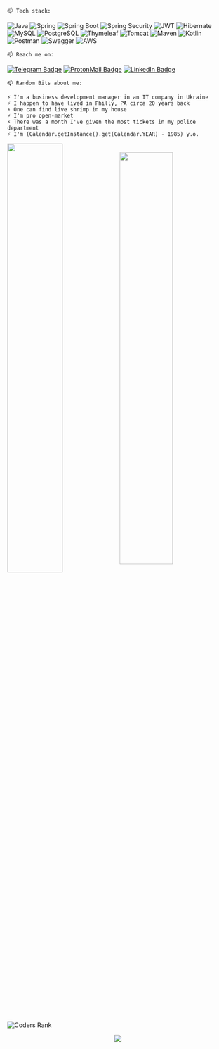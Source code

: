     📫 Tech stack:
![Java](https://img.shields.io/badge/java-%23ED8B00.svg?style=for-the-badge&logo=java&logoColor=white)
![Spring](https://img.shields.io/badge/spring-%236DB33F.svg?style=for-the-badge&logo=spring&logoColor=white)
![Spring Boot](https://img.shields.io/badge/Spring%20Boot-6DB33F.svg?style=for-the-badge&logo=Spring-Boot&logoColor=white)
![Spring Security](https://img.shields.io/badge/Spring%20Security-6DB33F.svg?style=for-the-badge&logo=Spring-Security&logoColor=white)
![JWT](https://img.shields.io/badge/JWT-black?style=for-the-badge&logo=JSON%20web%20tokens)
![Hibernate](https://img.shields.io/badge/Hibernate-59666C.svg?style=for-the-badge&logo=Hibernate&logoColor=white)
![MySQL](https://img.shields.io/badge/mysql-%2300f.svg?style=for-the-badge&logo=mysql&logoColor=white)
![PostgreSQL](https://img.shields.io/badge/PostgreSQL-316192?style=for-the-badge&logo=postgresql&logoColor=white)
![Thymeleaf](https://img.shields.io/badge/Thymeleaf-%23005C0F.svg?style=for-the-badge&logo=Thymeleaf&logoColor=white)
![Tomcat](https://img.shields.io/badge/Apache%20Tomcat-F8DC75.svg?style=for-the-badge&logo=Apache-Tomcat&logoColor=black)
![Maven](https://img.shields.io/badge/Apache%20Maven-C71A36.svg?style=for-the-badge&logo=Apache-Maven&logoColor=white)
![Kotlin](https://img.shields.io/badge/kotlin-%230095D5.svg?style=for-the-badge&logo=kotlin&logoColor=white)
![Postman](https://img.shields.io/badge/Postman-FF6C37.svg?style=for-the-badge&logo=Postman&logoColor=white)
![Swagger](https://img.shields.io/badge/-Swagger-%23Clojure?style=for-the-badge&logo=swagger&logoColor=white)
![AWS](https://img.shields.io/badge/Amazon_AWS-FF9900?style=for-the-badge&logo=amazonaws&logoColor=white)



    📫 Reach me on: 
[![Telegram Badge](https://img.shields.io/badge/Telegram-2CA5E0?style=for-the-badge&logo=telegram&logoColor=white)](https://t.me/okrav)
[![ProtonMail Badge](https://img.shields.io/badge/ProtonMail-8B89CC?style=for-the-badge&logo=protonmail&logoColor=white)](mailto:mail@alexkravchenko.dev)
[![LinkedIn Badge](https://img.shields.io/badge/linkedin-%230077B5.svg?style=for-the-badge&logo=linkedin&logoColor=white)](https://www.linkedin.com/in/alexander-kravchenko-0829ab18a/)


    📫 Random Bits about me:

    ⚡️ I'm a business development manager in an IT company in Ukraine
    ⚡️ I happen to have lived in Philly, PA circa 20 years back
    ⚡️ One can find live shrimp in my house
    ⚡️ I'm pro open-market
    ⚡️ There was a month I've given the most tickets in my police department
    ⚡️ I'm (Calendar.getInstance().get(Calendar.YEAR) - 1985) y.o.
    

 <div class="container"> 
<img src="https://github.r2v.ch/codewars?user=okravi&stroke=%231D87C4&name=true&theme=highcontrast&name=true" align="center" style="vertical-align:middle" width="50%">
<img src="https://github-readme-streak-stats.herokuapp.com/?user=okravi&theme=dark" width="49%" align="center" style="vertical-align:middle" >
 </div> 
 
<p>&nbsp;</p> 
<p></p> 

![Coders Rank](https://cr-skills-chart-widget.azurewebsites.net/api/api?username=okravi&bg=%23c7d0dc)

<p align='center'>
<a href="#"><img src="https://api.visitorbadge.io/api/combined?path=https%3A%2F%2Fgithub.com%2Fokravi%2F&labelColor=%23697689&countColor=%23d9e3f0&style=flat&labelStyle=upper"></a> 
</p>







